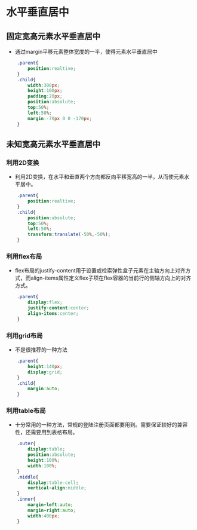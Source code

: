# 水平垂直居中

## 固定宽高元素水平垂直居中

+ 通过margin平移元素整体宽度的一半，使得元素水平垂直居中

```css
    .parent{
        position:realtive;
    }
    .child{
        width:300px;
        height:100px;
        padding:20px;
        position:absolute;
        top:50%;
        left:50%;
        margin:-70px 0 0 -170px;
    }
```

## 未知宽高元素水平垂直居中

### 利用2D变换

+ 利用2D变换，在水平和垂直两个方向都反向平移宽高的一半，从而使元素水平居中。

```css
    .parent{
        position:realtive;
    }
    .child{
        position:absolute;
        top:50%;
        left:50%;
        transform:translate(-50%,-50%);
    }
```

### 利用flex布局

+ flex布局的justify-content用于设置或检索弹性盒子元素在主轴方向上对齐方式，而align-items属性定义flex子项在flex容器的当前行的侧轴方向上的对齐方式。
  
```css
    .parent{
        display:flex;
        justify-content:center;
        align-items:center;
    }
```

### 利用grid布局

+ 不是很推荐的一种方法

```css
    .parent{
        height:140px;
        display:grid;
    }
    .child{
        margin:auto;
    }
```

### 利用table布局

+ 十分常用的一种方法，常规的登陆注册页面都要用到。需要保证较好的兼容性，还需要用到表格布局。
  
```css
    .outer{
        display:table;
        position:absolute;
        height:100%;
        width:100%;
    }
    .middle{
        display:table-cell;
        vertical-align:middle;
    }
    .inner{
        margin-left:auto;
        margin-right:auto;
        width:400px;
    }
```
